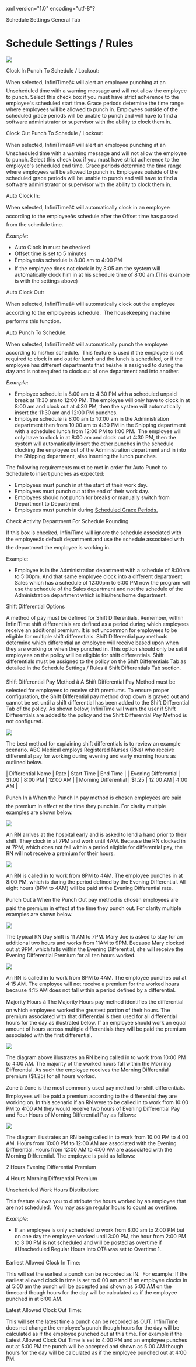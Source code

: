 xml version="1.0" encoding="utf-8"?





Schedule Settings General Tab




# Schedule Settings / Rules

![](images_2/Pol_ScheduleSettings.gif)

Clock In Punch To Schedule / Lockout:

When selected, InfiniTimeâ¢ will alert an employee punching at an Unscheduled time with a warning message and will not allow the employee to punch. Select this check box if you must have strict adherence to the employee's scheduled start time. Grace periods determine the time range where employees will be allowed to punch in. Employees outside of the scheduled grace periods will be unable to punch and will have to find a software administrator or supervisor with the ability to clock them in.

Clock Out Punch To Schedule / Lockout:

When selected, InfiniTimeâ¢ will alert an employee punching at an Unscheduled time with a warning message and will not allow the employee to punch. Select this check box if you must have strict adherence to the employee's scheduled end time. Grace periods determine the time range where employees will be allowed to punch in. Employees outside of the scheduled grace periods will be unable to punch and will have to find a software administrator or supervisor with the ability to clock them in.

Auto Clock In:

When selected, InfiniTimeâ¢ will automatically clock in an employee according to the employeeâs schedule after the Offset time has passed from the schedule time.

*Example*:

* Auto Clock In must be checked
* Offset time is set to 5 minutes
* Employeeâs schedule is 8:00 am to 4:00 PM
* If the employee does not clock in by 8:05 am the system will automatically clock him in at his schedule time of 8:00 am.(This example is with the settings above)

Auto Clock Out:

When selected, InfiniTimeâ¢ will automatically clock out the employee according to the employeeâs schedule.  The housekeeping machine performs this function.

Auto Punch To Schedule:

When selected, InfiniTimeâ¢ will automatically punch the employee according to his/her schedule.  This feature is used if the employee is not required to clock in and out for lunch and the lunch is scheduled, or if the employee has different departments that he/she is assigned to during the day and is not required to clock out of one department and into another.

*Example*:

* Employee schedule is 8:00 am to 4:30 PM with a scheduled unpaid break at 11:30 am to 12:00 PM. The employee will only have to clock in at 8:00 am and clock out at 4:30 PM, then the system will automatically insert the 11:30 am and 12:00 PM punches.
* Employee schedule is 8:00 am to 10:00 am in the Administration department then from 10:00 am to 4:30 PM in the Shipping department with a scheduled lunch from 12:00 PM to 1:00 PM.  The employee will only have to clock in at 8:00 am and clock out at 4:30 PM, then the system will automatically insert the other punches in the schedule clocking the employee out of the Administration department and in into the Shipping department, also inserting the lunch punches.

The following requirements must be met in order for Auto Punch to Schedule to insert punches as expected:

* Employees must punch in at the start of their work day.
* Employees must punch out at the end of their work day.
* Employees should not punch for breaks or manually switch from Department to Department.
* Employees must punch in during [Scheduled Grace Periods.](/InfiniTime/help%20file/Scheduled_Time.md)

Check Activity Department For Schedule Rounding

If this box is checked, InfiniTime will ignore the schedule associated with the employeeâs default department and use the schedule associated with the department the employee is working in.

Example:

* Employee is in the Administration department with a schedule of 8:00am to 5:00pm. And that same employee clock into a different department Sales which has a schedule of 12:00pm to 6:00 PM now the program will use the schedule of the Sales department and not the schedule of the Administration department which is his/hers home department.

Shift Differential Options

A method of pay must be defined for Shift Differentials. Remember, within InfiniTime shift differentials are defined as a period during which employees receive an additional premium. It is not uncommon for employees to be eligible for multiple shift differentials. Shift Differential pay methods determine which differential an employee will receive based upon when they are working or when they punched in. This option should only be set if employees on the policy will be eligible for shift differentials. Shift differentials must be assigned to the policy on the Shift Differentials Tab as detailed in the Schedule Settings / Rules â Shift Differentials Tab section.

Shift Differential Pay Method â A Shift Differential Pay Method must be selected for employees to receive shift premiums. To ensure proper configuration, the Shift Differential pay method drop down is grayed out and cannot be set until a shift differential has been added to the Shift Differential Tab of the policy. As shown below, InfiniTime will warn the user if Shift Differentials are added to the policy and the Shift Differential Pay Method is not configured.

![](images_2/ShiftDiff_Warning.gif)

The best method for explaining shift differentials is to review an example scenario. ABC Medical employs Registered Nurses (RNs) who receive differential pay for working during evening and early morning hours as outlined below.

| Differential Name | Rate | Start Time | End Time |
| Evening Differential | $1.00 | 8:00 PM | 12:00 AM |
| Morning Differential | $1.25 | 12:00 AM | 4:00 AM |

Punch In â When the Punch In pay method is chosen employees are paid the premium in effect at the time they punch in. For clarity multiple examples are shown below.

![](images_2/image474.gif)

An RN arrives at the hospital early and is asked to lend a hand prior to their shift. They clock in at 7PM and work until 4AM. Because the RN clocked in at 7PM, which does not fall within a period eligible for differential pay, the RN will not receive a premium for their hours.

![](images_2/image475.gif)

An RN is called in to work from 8PM to 4AM. The employee punches in at 8:00 PM, which is during the period defined by the Evening Differential. All eight hours (8PM to 4AM) will be paid at the Evening Differential rate.

Punch Out â When the Punch Out pay method is chosen employees are paid the premium in effect at the time they punch out. For clarity multiple examples are shown below.

![](images_2/image476.gif)

The typical RN Day shift is 11 AM to 7PM. Mary Joe is asked to stay for an additional two hours and works from 11AM to 9PM. Because Mary clocked out at 9PM, which falls within the Evening Differential, she will receive the Evening Differential Premium for all ten hours worked.

![](images_2/image477.gif)

An RN is called in to work from 8PM to 4AM. The employee punches out at 4:15 AM. The employee will not receive a premium for the worked hours because 4:15 AM does not fall within a period defined by a differential.

Majority Hours â The Majority Hours pay method identifies the differential on which employees worked the greatest portion of their hours. The premium associated with that differential is then used for all differential hours for the day as illustrated below. If an employee should work an equal amount of hours across multiple differentials they will be paid the premium associated with the first differential.

![](images_2/image478.gif)

The diagram above illustrates an RN being called in to work from 10:00 PM to 4:00 AM. The majority of the worked hours fall within the Morning Differential. As such the employee receives the Morning Differential premium ($1.25) for all hours worked.

Zone â Zone is the most commonly used pay method for shift differentials. Employees will be paid a premium according to the differential they are working on. In this scenario if an RN were to be called in to work from 10:00 PM to 4:00 AM they would receive two hours of Evening Differential Pay and Four Hours of Morning Differential Pay as follows:

![](images_2/image479.gif)

The diagram illustrates an RN being called in to work from 10:00 PM to 4:00 AM. Hours from 10:00 PM to 12:00 AM are associated with the Evening Differential. Hours from 12:00 AM to 4:00 AM are associated with the Morning Differential. The employee is paid as follows:

2 Hours Evening Differential Premium

4 Hours Morning Differential Premium

Unscheduled Work Hours Distribution:

This feature allows you to distribute the hours worked by an employee that are not scheduled.  You may assign regular hours to count as overtime.

*Example*:

* If an employee is only scheduled to work from 8:00 am to 2:00 PM but on one day the employee worked until 3:00 PM, the hour from 2:00 PM to 3:00 PM is not scheduled and will be posted as overtime if âUnscheduled Regular Hours into OTâ was set to Overtime 1..

Earliest Allowed Clock In Time:

This will set the earliest a punch can be recorded as IN.  For example: If the earliest allowed clock in time is set to 6:00 am and if an employee clocks in at 5:00 am the punch will be accepted and shown as 5:00 AM on the timecard though hours for the day will be calculated as if the employee punched in at 6:00 AM.

Latest Allowed Clock Out Time:

This will set the latest time a punch can be recorded as OUT. InfiniTime does not change the employee's punch though hours for the day will be calculated as if the employee punched out at this time. For example if the Latest Allowed Clock Out Time is set to 4:00 PM and an employee punches out at 5:00 PM the punch will be accepted and shown as 5:00 AM though hours for the day will be calculated as if the employee punched out at 4:00 PM.